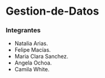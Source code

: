# Gestion-de-Datos

### Integrantes
* Natalia Arias.
* Felipe Macías.
* Maria Clara Sanchez.
* Angela Ochoa.
* Camila White. 
